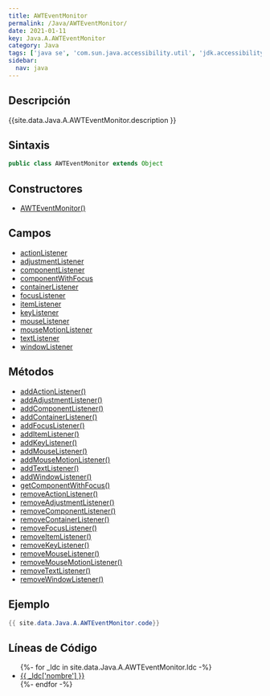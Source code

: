 ```yaml
---
title: AWTEventMonitor
permalink: /Java/AWTEventMonitor/
date: 2021-01-11
key: Java.A.AWTEventMonitor
category: Java
tags: ['java se', 'com.sun.java.accessibility.util', 'jdk.accessibility', 'clase java', 'Java 1.0']
sidebar: 
  nav: java
---
```


## Descripción
{{site.data.Java.A.AWTEventMonitor.description }}

## Sintaxis
~~~java
public class AWTEventMonitor extends Object
~~~

## Constructores
* [AWTEventMonitor()](/Java/AWTEventMonitor/AWTEventMonitor/)

## Campos
* [actionListener](/Java/AWTEventMonitor/actionListener)
* [adjustmentListener](/Java/AWTEventMonitor/adjustmentListener)
* [componentListener](/Java/AWTEventMonitor/componentListener)
* [componentWithFocus](/Java/AWTEventMonitor/componentWithFocus)
* [containerListener](/Java/AWTEventMonitor/containerListener)
* [focusListener](/Java/AWTEventMonitor/focusListener)
* [itemListener](/Java/AWTEventMonitor/itemListener)
* [keyListener](/Java/AWTEventMonitor/keyListener)
* [mouseListener](/Java/AWTEventMonitor/mouseListener)
* [mouseMotionListener](/Java/AWTEventMonitor/mouseMotionListener)
* [textListener](/Java/AWTEventMonitor/textListener)
* [windowListener](/Java/AWTEventMonitor/windowListener)

## Métodos
* [addActionListener()](/Java/AWTEventMonitor/addActionListener)
* [addAdjustmentListener()](/Java/AWTEventMonitor/addAdjustmentListener)
* [addComponentListener()](/Java/AWTEventMonitor/addComponentListener)
* [addContainerListener()](/Java/AWTEventMonitor/addContainerListener)
* [addFocusListener()](/Java/AWTEventMonitor/addFocusListener)
* [addItemListener()](/Java/AWTEventMonitor/addItemListener)
* [addKeyListener()](/Java/AWTEventMonitor/addKeyListener)
* [addMouseListener()](/Java/AWTEventMonitor/addMouseListener)
* [addMouseMotionListener()](/Java/AWTEventMonitor/addMouseMotionListener)
* [addTextListener()](/Java/AWTEventMonitor/addTextListener)
* [addWindowListener()](/Java/AWTEventMonitor/addWindowListener)
* [getComponentWithFocus()](/Java/AWTEventMonitor/getComponentWithFocus)
* [removeActionListener()](/Java/AWTEventMonitor/removeActionListener)
* [removeAdjustmentListener()](/Java/AWTEventMonitor/removeAdjustmentListener)
* [removeComponentListener()](/Java/AWTEventMonitor/removeComponentListener)
* [removeContainerListener()](/Java/AWTEventMonitor/removeContainerListener)
* [removeFocusListener()](/Java/AWTEventMonitor/removeFocusListener)
* [removeItemListener()](/Java/AWTEventMonitor/removeItemListener)
* [removeKeyListener()](/Java/AWTEventMonitor/removeKeyListener)
* [removeMouseListener()](/Java/AWTEventMonitor/removeMouseListener)
* [removeMouseMotionListener()](/Java/AWTEventMonitor/removeMouseMotionListener)
* [removeTextListener()](/Java/AWTEventMonitor/removeTextListener)
* [removeWindowListener()](/Java/AWTEventMonitor/removeWindowListener)

## Ejemplo
~~~java
{{ site.data.Java.A.AWTEventMonitor.code}}
~~~

## Líneas de Código
<ul>
{%- for _ldc in site.data.Java.A.AWTEventMonitor.ldc -%}
   <li>
       <a href="{{_ldc['url'] }}">{{ _ldc['nombre'] }}</a>
   </li>
{%- endfor -%}
</ul>
